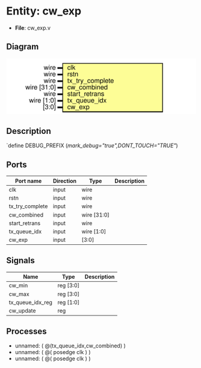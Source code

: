 # Entity: cw_exp

- **File**: cw_exp.v
## Diagram

![Diagram](cw_exp.svg "Diagram")
## Description

`define DEBUG_PREFIX (*mark_debug="true",DONT_TOUCH="TRUE"*)
 
## Ports

| Port name       | Direction | Type        | Description |
| --------------- | --------- | ----------- | ----------- |
| clk             | input     | wire        |             |
| rstn            | input     | wire        |             |
| tx_try_complete | input     | wire        |             |
| cw_combined     | input     | wire [31:0] |             |
| start_retrans   | input     | wire        |             |
| tx_queue_idx    | input     | wire [1:0]  |             |
| cw_exp          | input     | [3:0]       |             |
## Signals

| Name             | Type      | Description |
| ---------------- | --------- | ----------- |
| cw_min           | reg [3:0] |             |
| cw_max           | reg [3:0] |             |
| tx_queue_idx_reg | reg [1:0] |             |
| cw_update        | reg       |             |
## Processes
- unnamed: ( @(tx_queue_idx,cw_combined) )
- unnamed: ( @( posedge clk ) )
- unnamed: ( @( posedge clk ) )

